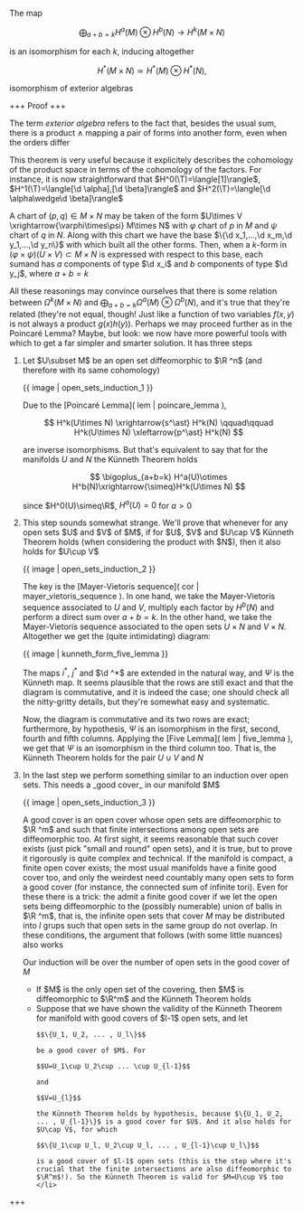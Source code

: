 The map

$$
\bigoplus_{a+b=k} H^a(M)\otimes H^b(N)\longrightarrow H^k(M\times N)
$$

is an isomorphism for each $k$, inducing altogether

$$
H^*(M\times N)\simeq H^*(M)\otimes H^*(N),
$$

isomorphism of exterior algebras

+++
Proof
+++

The term _exterior algebra_ refers to the fact that, besides the usual sum, there is a product $\wedge$ mapping a pair of forms into another form, even when the orders differ

This theorem is very useful because it explicitely describes the cohomology of the product space in terms of the cohomology of the factors. For instance, it is now straightforward that $H^0(\T)=\langle[1]\rangle$, $H^1(\T)=\langle[\d \alpha],[\d \beta]\rangle$ and $H^2(\T)=\langle[\d \alpha\wedge\d \beta]\rangle$

A chart of $(p,q)\in M\times N$ may be taken of the form $U\times V \xrightarrow{\varphi\times\psi} M\times N$ with $\varphi$ chart of $p$ in $M$ and $\psi$ chart of $q$ in $N$. Along with this chart we have the base $\{\d x_1,...,\d x_m,\d y_1,...,\d y_n\}$ with which built all the other forms. Then, when a $k$-form in $(\varphi\times\psi)(U\times V)\subset M\times N$ is expressed with respect to this base, each sumand has $a$ components of type $\d x_i$ and $b$ components of type $\d y_j$, where $a+b=k$

All these reasonings may convince ourselves that there is some relation between $\Omega^k(M\times N)$ and $\bigoplus_{a+b=k} \Omega^a(M)\otimes \Omega^b(N)$, and it's true that they're related (they're not equal, though! Just like a function of two variables $f(x,y)$ is not always a product $g(x)h(y)$). Perhaps we may proceed further as in the Poincaré Lemma? Maybe, but look: we now have more powerful tools with which to get a far simpler and smarter solution. It has three steps

<ol>
  <li>
  Let $U\subset M$ be an open set diffeomorphic to $\R ^n$ (and therefore with its same cohomology)

  {{ image | open_sets_induction_1 }}

  Due to the [Poincaré Lemma]( lem | poincare_lemma ),

  $$
  H^k(U\times N) \xrightarrow{s^\ast} H^k(N) \qquad\qquad 
  H^k(U\times N) \xleftarrow{p^\ast} H^k(N)
  $$

  are inverse isomorphisms. But that's equivalent to say that for the manifolds $U$ and $N$ the Künneth Theorem holds

  $$
  \bigoplus_{a+b=k} H^a(U)\otimes H^b(N)\xrightarrow{\simeq}H^k(U\times N)
  $$ 

  since $H^0(U)\simeq\R$, $H^a(U)=0$ for $a>0$

  </li>
  <li>
  This step sounds somewhat strange. We'll prove that whenever for any open sets $U$ and $V$ of $M$, if for $U$, $V$ and $U\cap V$ Künneth Theorem holds (when considering the product with $N$), then it also holds for $U\cup V$

  {{ image | open_sets_induction_2 }}

  The key is the [Mayer-Vietoris sequence]( cor | mayer_vietoris_sequence ). In one hand, we take the Mayer-Vietoris sequence associated to $U$ and $V$, multiply each factor by $H^b(N)$ and perform a direct sum over $a+b=k$. In the other hand, we take the Mayer-Vietoris sequence associated to the open sets $U\times N$ and $V\times N$. Altogether we get the (quite intimidating) diagram:

  {{ image | kunneth_form_five_lemma }}

  The maps $i^*$, $j^*$ and $\d ^*$ are extended in the natural way, and $\Psi$ is the Künneth map. It seems plausible that the rows are still exact and that the diagram is commutative, and it is indeed the case; one should check all the nitty-gritty details, but they're somewhat easy and systematic. 

  Now, the diagram is commutative and its two rows are exact; furthermore, by hypothesis, $\Psi$ is an isomorphism in the first, second, fourth and fifth columns. Applying the [Five Lemma]( lem | five_lemma ), we get that $\Psi$ is an isomorphism in the third column too. That is, the Künneth Theorem holds for the pair $U\cup V$ and $N$
  </li>
  <li>
  In the last step we perform something similar to an induction over open sets. This needs a _good cover_ in our manifold $M$

  {{ image | open_sets_induction_3 }}

  A good cover is an open cover whose open sets are diffeomorphic to $\R ^m$ and such that finite intersections among open sets are diffeomorphic too. At first sight, it seems reasonable that such cover exists (just pick "small and round" open sets), and it is true, but to prove it rigorously is quite complex and technical. If the manifold is compact, a finite open cover exists; the most usual manifolds have a finite good cover too, and only the weirdest need countably many open sets to form a good cover (for instance, the connected sum of infinite tori). Even for these there is a trick: the admit a finite good cover if we let the open sets being diffeomorphic to the (possibly numerable) union of balls in $\R ^m$, that is, the infinite open sets that cover $M$ may be distributed into $l$ grups such that open sets in the same group do not overlap. In these conditions, the argument that follows (with some little nuances) also works

  Our induction will be over the number of open sets in the good cover of $M$

  <ul>
    <li>
    If $M$ is the only open set of the covering, then $M$ is diffeomorphic to $\R^m$ and the Künneth Theorem holds
    </li>
    <li>
    Suppose that we have shown the validity of the Künneth Theorem for manifold with good covers of $l-1$ open sets, and let 

    $$\{U_1, U_2, ... , U_l\}$$ 

    be a good cover of $M$. For

    $$U=U_1\cup U_2\cup ... \cup U_{l-1}$$

    and 

    $$V=U_{l}$$

    the Künneth Theorem holds by hypothesis, because $\{U_1, U_2, ... , U_{l-1}\}$ is a good cover for $U$. And it also holds for $U\cap V$, for which 

    $$\{U_1\cup U_l, U_2\cup U_l, ... , U_{l-1}\cup U_l\}$$

    is a good cover of $l-1$ open sets (this is the step where it's crucial that the finite intersections are also diffeomorphic to $\R^m$!). So the Künneth Theorem is valid for $M=U\cup V$ too
    </li>
  </ul>
  </li>
</ol> 

+++